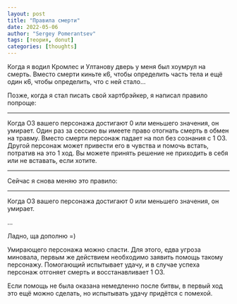 ```yaml
---
layout: post
title: "Правила смерти"
date: 2022-05-06
author: "Sergey Pomerantsev"
tags: [теория, donut]
categories: [thoughts]
---
```


Когда я водил Кромлес и Ултанову дверь у меня был хоумрул на смерть. Вместо смерти киньте к6, чтобы определить часть тела и ещё один к6, чтобы определить, что с ней стало...

Позже, когда я стал писать свой хартбрэйкер, я написал правило попроще:

---

Когда ОЗ вашего персонажа достигают 0 или меньшего значения, он умирает. Один раз за сессию вы имеете право отогнать смерть в обмен на травму. Вместо смерти персонаж падает на пол без сознания с 1 ОЗ. Другой персонаж может привести его в чувства и помочь встать, потратив на это 1 ход. Вы можете принять решение не приходить в себя или не вставать, если хотите.

---

Сейчас я снова меняю это правило:

---

 Когда ОЗ вашего персонажа достигают 0 или меньшего значения, он умирает.
 
 ...
 
 Ладно, ща дополню =)
 
 Умирающего персонажа можно спасти. Для этого, едва угроза миновала, первым же действием необходимо заявить помощь такому персонажу. Помогающий испытывает удачу, и в случае успеха персонаж отгоняет смерть и восстанавливает 1 ОЗ.
 
 Если помощь не была оказана немедленно после битвы, в первый ход это ещё можно сделать, но испытывать удачу придётся с помехой.
